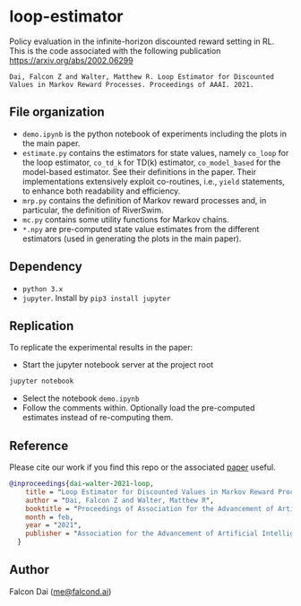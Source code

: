 # loop-estimator
Policy evaluation in the infinite-horizon discounted reward setting in RL. This is the code associated with the following publication https://arxiv.org/abs/2002.06299
```
Dai, Falcon Z and Walter, Matthew R. Loop Estimator for Discounted Values in Markov Reward Processes. Proceedings of AAAI. 2021.
```

## File organization
- `demo.ipynb` is the python notebook of experiments including the plots in the main paper.
- `estimate.py` contains the estimators for state values, namely `co_loop` for the loop estimator, `co_td_k` for TD(k) estimator, `co_model_based` for the model-based estimator. See their definitions in the paper. Their implementations extensively exploit co-routines, i.e., `yield` statements, to enhance both readability and efficiency.
- `mrp.py` contains the definition of Markov reward processes and, in particular, the definition of RiverSwim.
- `mc.py` contains some utility functions for Markov chains.
- `*.npy` are pre-computed state value estimates from the different estimators (used in generating the plots in the main paper).

## Dependency
- `python 3.x`
- `jupyter`. Install by `pip3 install jupyter`

## Replication
To replicate the experimental results in the paper:
- Start the jupyter notebook server at the project root
```bash
jupyter notebook
```
- Select the notebook `demo.ipynb`
- Follow the comments within. Optionally load the pre-computed estimates instead of re-computing them.

## Reference
Please cite our work if you find this repo or the associated [paper](https://arxiv.org/abs/2002.06299) useful.

```bibtex
@inproceedings{dai-walter-2021-loop,
    title = "Loop Estimator for Discounted Values in Markov Reward Processes",
    author = "Dai, Falcon Z and Walter, Matthew R",
    booktitle = "Proceedings of Association for the Advancement of Artificial Intelligence Conference",
    month = feb,
    year = "2021",
    publisher = "Association for the Advancement of Artificial Intelligence"
  }
```

## Author
Falcon Dai (me@falcond.ai)
